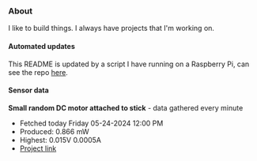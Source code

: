 ### About
I like to build things. I always have projects that I'm working on.

#### Automated updates
This README is updated by a script I have running on a Raspberry Pi, can see the repo [here](https://github.com/jdc-cunningham/raspi-git-repo-updater).

#### Sensor data


**Small random DC motor attached to stick** - data gathered every minute
- Fetched today Friday 05-24-2024 12:00 PM
- Produced: 0.866 mW
- Highest: 0.015V 0.0005A
- [Project link](https://github.com/jdc-cunningham/turbine-raspi)
